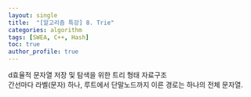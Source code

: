 ```yaml
---
layout: single
title:  "[알고리즘 특강] 8. Trie"
categories: algorithm
tags: [SWEA, C++, Hash]
toc: true
author_profile: true
---
```


d효율적 문자열 저장 및 탐색을 위한 트리 형태 자료구조   
간선마다 라벨(문자) 하나, 루트에서 단말노드까지 이른 경로는 하나의 전체 문자열.
